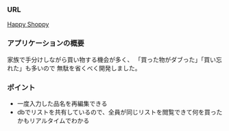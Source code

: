 ### URL
[Happy Shoppy](https://shoppinglist-ten.vercel.app/)

### アプリケーションの概要
家族で手分けしながら買い物する機会が多く、
「買った物がダブった」「買い忘れた」も多いので
無駄を省くべく開発しました。

### ポイント
- 一度入力した品名を再編集できる
- dbでリストを共有しているので、全員が同じリストを閲覧できて何を買ったかもリアルタイムでわかる

